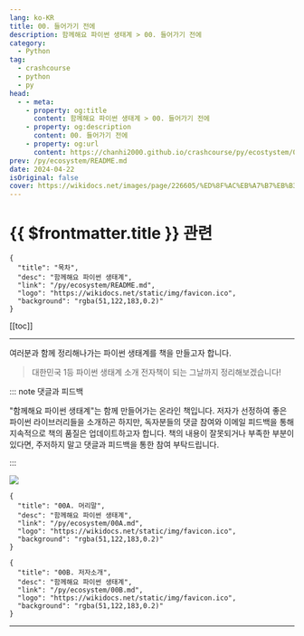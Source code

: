 ```yaml
---
lang: ko-KR
title: 00. 들어가기 전에 
description: 함께해요 파이썬 생태계 > 00. 들어가기 전에 
category:
  - Python
tag: 
  - crashcourse
  - python
  - py
head:
  - - meta:
    - property: og:title
      content: 함께해요 파이썬 생태계 > 00. 들어가기 전에 
    - property: og:description
      content: 00. 들어가기 전에 
    - property: og:url
      content: https://chanhi2000.github.io/crashcourse/py/ecostystem/00.html
prev: /py/ecosystem/README.md
date: 2024-04-22
isOriginal: false
cover: https://wikidocs.net/images/page/226605/%ED%8F%AC%EB%A7%B7%EB%B3%80%ED%99%98%ED%9D%A5%ED%95%B4%EB%9D%BC_%ED%8C%8C%EC%9D%B4%EC%8D%AC_%ED%8C%8C%EC%9D%B4%EC%8D%AC_%EB%A7%8C%EC%84%B8.jpg
---
```


# {{ $frontmatter.title }} 관련

```component VPCard
{
  "title": "목차",
  "desc": "함께해요 파이썬 생태계",
  "link": "/py/ecosystem/README.md",
  "logo": "https://wikidocs.net/static/img/favicon.ico",
  "background": "rgba(51,122,183,0.2)"
}
```

[[toc]]

---

<SiteInfo
  name="00. 들어가기 전에 | WikiDocs"
  desc="함께해요 파이썬 생태계"
  url="https://wikidocs.net/226605"
  logo="https://wikidocs.net/static/img/favicon.ico"
  preview="https://wikidocs.net/images/page/226605/%ED%8F%AC%EB%A7%B7%EB%B3%80%ED%99%98%ED%9D%A5%ED%95%B4%EB%9D%BC_%ED%8C%8C%EC%9D%B4%EC%8D%AC_%ED%8C%8C%EC%9D%B4%EC%8D%AC_%EB%A7%8C%EC%84%B8.jpg"/>

여러분과 함께 정리해나가는 파이썬 생태계를 책을 만들고자 합니다.

> 대한민국 1등 파이썬 생태계 소개 전자책이 되는 그날까지 정리해보겠습니다!

::: note 댓글과 피드백

"함께해요 파이썬 생태계"는 함께 만들어가는 온라인 책입니다. 저자가 선정하여 좋은 파이썬 라이브러리들을 소개하곤 하지만, 독자분들의 댓글 참여와 이메일 피드백을 통해 지속적으로 책의 품질은 업데이트하고자 합니다. 책의 내용이 잘못되거나 부족한 부분이 있다면, 주저하지 말고 댓글과 피드백을 통한 참여 부탁드립니다.

:::

![](https://wikidocs.net/images/page/226605/%ED%8F%AC%EB%A7%B7%EB%B3%80%ED%99%98%ED%9D%A5%ED%95%B4%EB%9D%BC_%ED%8C%8C%EC%9D%B4%EC%8D%AC_%ED%8C%8C%EC%9D%B4%EC%8D%AC_%EB%A7%8C%EC%84%B8.jpg)

```component VPCard
{
  "title": "00A. 머리말",
  "desc": "함께해요 파이썬 생태계",
  "link": "/py/ecosystem/00A.md",
  "logo": "https://wikidocs.net/static/img/favicon.ico",
  "background": "rgba(51,122,183,0.2)"
}
```

```component VPCard
{
  "title": "00B. 저자소개",
  "desc": "함께해요 파이썬 생태계",
  "link": "/py/ecosystem/00B.md",
  "logo": "https://wikidocs.net/static/img/favicon.ico",
  "background": "rgba(51,122,183,0.2)"
}
```

---
